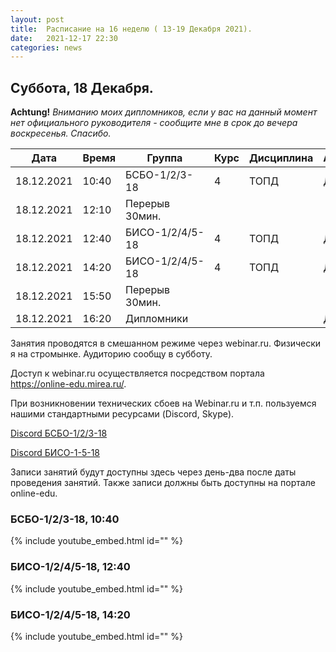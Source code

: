 ```yaml
---
layout: post
title:  Расписание на 16 неделю ( 13-19 Декабря 2021).
date:   2021-12-17 22:30
categories: news
---
```


## Суббота, 18 Декабря.

__Achtung!__ _Вниманию моих дипломников, если у вас на данный момент нет официального руководителя - сообщите мне в срок до вечера воскресенья. Спасибо._

| Дата          | Время   | Группа        | Курс | Дисциплина  | Аудитория | Материалы |
| ------------- | ------- | ------------- | ---- | ----------- | --------- | --------- |
|18.12.2021     |10:40    |БСБО-1/2/3-18  |4     |ТОПД         |   Д       |Webinar.Ru|
|18.12.2021     |12:10    |Перерыв 30мин. |      |             |           |           |
|18.12.2021     |12:40    |БИСО-1/2/4/5-18|4     |ТОПД         |   Д       |Webinar.Ru|
|18.12.2021     |14:20    |БИСО-1/2/4/5-18|4     |ТОПД         |   Д       |Webinar.Ru|
|18.12.2021     |15:50    |Перерыв 30мин. |      |             |           |           |
|18.12.2021     |16:20    |Дипломники     |      |             |   Д       |[Discord](https://discord.gg/YvAWFmh2tz)|

Занятия проводятся в смешанном режиме через webinar.ru. Физически я на стромынке. Аудиторию сообщу в субботу.

Доступ к webinar.ru осуществляется посредством портала https://online-edu.mirea.ru/.

При возникновении технических сбоев на Webinar.ru и т.п. пользуемся нашими стандартными ресурсами (Discord, Skype).

[Discord БСБО-1/2/3-18](https://discord.gg/7KEzUhANaa)

[Discord БИСО-1-5-18](https://discord.gg/XCDKPyKM4X)

Записи занятий будут доступны здесь через день-два после даты проведения занятий.
Также записи должны быть доступны на портале online-edu.

### БСБО-1/2/3-18,  10:40
{% include youtube_embed.html id="" %}

### БИСО-1/2/4/5-18,  12:40
{% include youtube_embed.html id="" %}

### БИСО-1/2/4/5-18,  14:20
{% include youtube_embed.html id="" %}

